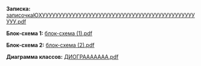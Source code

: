 **Записка:**
[записочкаЮХУУУУУУУУУУУУУУУУУУУУУУУУУУУУУУУУУУУУУУУУУУУУУУУУУ.pdf](https://github.com/vainarito/Kursovaia_SNAKE/files/13628042/default.pdf)

**Блок-схема 1:**
[блок-схема (1).pdf](https://github.com/vainarito/Kursovaia_SNAKE/files/13628022/-.1.pdf)

**Блок-схема 2:**
[блок-схема (2).pdf](https://github.com/vainarito/Kursovaia_SNAKE/files/13628023/-.2.pdf)

**Диаграмма классов:**
[ДИОГРААААААА.pdf](https://github.com/vainarito/Kursovaia_SNAKE/files/13628026/default.pdf)




